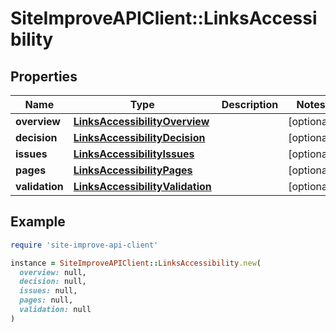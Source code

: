 # SiteImproveAPIClient::LinksAccessibility

## Properties

| Name | Type | Description | Notes |
| ---- | ---- | ----------- | ----- |
| **overview** | [**LinksAccessibilityOverview**](LinksAccessibilityOverview.md) |  | [optional] |
| **decision** | [**LinksAccessibilityDecision**](LinksAccessibilityDecision.md) |  | [optional] |
| **issues** | [**LinksAccessibilityIssues**](LinksAccessibilityIssues.md) |  | [optional] |
| **pages** | [**LinksAccessibilityPages**](LinksAccessibilityPages.md) |  | [optional] |
| **validation** | [**LinksAccessibilityValidation**](LinksAccessibilityValidation.md) |  | [optional] |

## Example

```ruby
require 'site-improve-api-client'

instance = SiteImproveAPIClient::LinksAccessibility.new(
  overview: null,
  decision: null,
  issues: null,
  pages: null,
  validation: null
)
```

